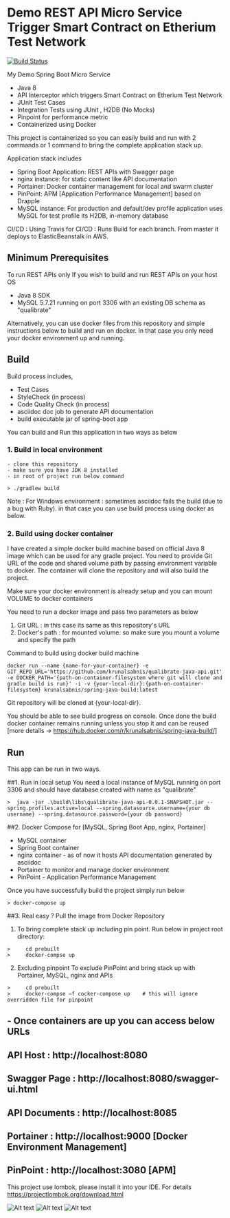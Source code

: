 # Demo REST API Micro Service  Trigger Smart Contract on Etherium Test Network
[![Build Status](https://travis-ci.org/krunalsabnis/qualibrate-java-api.svg?branch=master)](https://travis-ci.org/krunalsabnis/qualibrate-java-api)

My Demo Spring Boot Micro Service
- Java 8
- API Interceptor which triggers Smart Contract on Etherium Test Network
- JUnit Test Cases
- Integration Tests using JUnit , H2DB (No Mocks)
- Pinpoint for performance metric
- Containerized using Docker


This project is containerized so you can easily build and run with 2 commands or 1 command to bring the complete application stack up.


Application stack includes
- Spring Boot Application: REST APIs with Swagger page
- nginx instance: for static content like API documentation
- Portainer:  Docker container management for local and swarm cluster
- PinPoint: APM [Application Performance Management] based on Drapple
- MySQL instance: For production and default/dev profile application uses MySQL for test profile its H2DB, in-memory database


CI/CD : Using Travis for CI/CD : Runs Build for each branch. From master it deploys to ElasticBeanstalk in AWS.

## Minimum Prerequisites

To run REST APIs only
If you wish to build and run REST APIs on your host OS

* Java 8 SDK
* MySQL 5.7.21 running on port 3306 with an existing DB schema as "qualibrate"

Alternatively, you can use docker files from this repository and simple instructions below to build and run on docker. In that case you only need your docker environment up and running.


## Build

Build process includes,
* Test Cases
* StyleCheck (in process)
* Code Quality Check (in process)
* asciidoc doc job to generate API documentation
* build executable jar of spring-boot app


You can build and Run this application in two ways as below


### 1. Build in local environment
	- clone this repository
	- make sure you have JDK 8 installed
	- in root of project run below command
	
```
> ./gradlew build

```
Note : For Windows environment : sometimes asciidoc fails the build (due to a bug with Ruby). in that case you can use build process using docker as below.
 

### 2. Build using docker container
 I have created a simple docker build machine based on official Java 8 image which can be used for any gradle project. You need to provide Git URL of the code and shared volume path by passing environment variable to docker. The container will clone the repository and will also build the project.
 
Make sure your docker environment is already setup and you can mount VOLUME to docker containers

You need to run a docker image and pass two parameters as below

1. Git URL : in this case its same as this repository's URL
2. Docker's path : for mounted volume. so make sure you mount a volume and specify the path

Command to build using docker build machine

```
docker run --name {name-for-your-container} -e GIT_REPO_URL='https://github.com/krunalsabnis/qualibrate-java-api.git' -e DOCKER_PATH='{path-on-container-filesystem where git will clone and gradle build is run}' -i -v {your-local-dir}:{path-on-container-filesystem} krunalsabnis/spring-java-build:latest
```
Git repository will be cloned at {your-local-dir}.

You should be able to see build progress on console. Once done the build docker container remains running unless you stop it and can be reused
[more details ->  https://hub.docker.com/r/krunalsabnis/spring-java-build/]



## Run

This app can be run in two ways.

##1. Run in local setup
You need a local instance of MySQL running on port 3306 and should have database created with name as "qualibrate"

```
>  java -jar .\build\libs\qualibrate-java-api-0.0.1-SNAPSHOT.jar --spring.profiles.active=local --spring.datasource.username={your db username} --spring.datasource.password={your db password}

```

##2. Docker Compose for [MySQL, Spring Boot App, nginx, Portainer]

 - MySQL container
 - Spring Boot container
 - nginx container - as of now it hosts API documentation generated by asciidoc
 - Portainer to monitor and manage docker environment
 - PinPoint - Application Performance Management

 Once you have successfully build the project simply run below

```
> docker-compose up

```

##3. Real easy ? Pull the image from Docker Repository
1.	To bring complete stack up including pin point.
Run below in project root directory:

```
>     cd prebuilt
>	  docker-compse up
```
2.	Excluding pinpoint
To exclude PinPoint and bring stack up with Portainer, MySQL, nginx and APIs

```
>     cd prebuilt
>	  docker-compse –f cocker-compose up	# this will ignore overridden file for pinpoint

```



## - Once containers are up you can access below URLs

## API Host 		:  http://localhost:8080
## Swagger Page		:  http://localhost:8080/swagger-ui.html
## API Documents	:  http://localhost:8085
## Portainer		:  http://localhost:9000	[Docker Environment Management]
## PinPoint 		:  http://localhost:3080	[APM]



This project use lombok, please install it into your IDE. For details
https://projectlombok.org/download.html


![Alt text](/images/pinpoint1.jpg?raw=true "Memory Usage for Heap and PermGen")
![Alt text](/images/pinpoint2.jpg?raw=true "CPU")
![Alt text](/images/pinpoint3.jpg?raw=true "Transaction and other stats")







